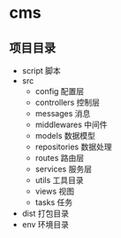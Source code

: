 # cms
## 项目目录

- script
  脚本
- src
  - config 配置层
  - controllers 控制层
  - messages 消息
  - middlewares 中间件
  - models 数据模型
  - repositories 数据处理
  - routes 路由层
  - services 服务层
  - utils 工具目录
  - views 视图
  - tasks 任务
- dist 打包目录
- env 环境目录